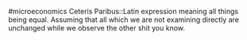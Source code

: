 #microeconomics 
Ceteris Paribus::Latin expression meaning all things being equal. Assuming that all which we are not examining directly are unchanged while we observe the other shit you know.